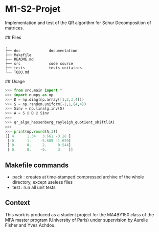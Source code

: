 # M1-S2-Projet

Implementation and test of the QR algorithm for Schur Decomposition of matrices.


## Files

```
.
├── doc             documentation
├── Makefile
├── README.md
├── src             code source
├── tests           tests unitaires
└── TODO.md
```

## Usage

```python
>>> from src.main import *
>>> import numpy as np
>>> D = np.diag(np.array([1,2,3,4]))
>>> S = np.random.uniform(-1,1,(4,4))
>>> Sinv = np.linalg.inv(S)
>>> A = S @ D @ Sinv
>>>
>>> qr_algo_hessenberg_rayleigh_quotient_shiftl(A)
>>>
>>> print(np.round(A,3))
[[ 4.     1.34   3.661 -3.28 ]
 [-0.     1.    -5.685 -1.659]
 [ 0.     0.     2.     0.544]
 [ 0.     0.    -0.     3.   ]]
```

## Makefile commands

- pack : creates at time-stamped compressed archive of the whole directory, except useless files
- test : run all unit tests

## Context

This work is produced as a student project for the MA4BY150 class of the MFA master program (University of Paris) under supervision by Aurelie Fisher and Yves Achdou.


